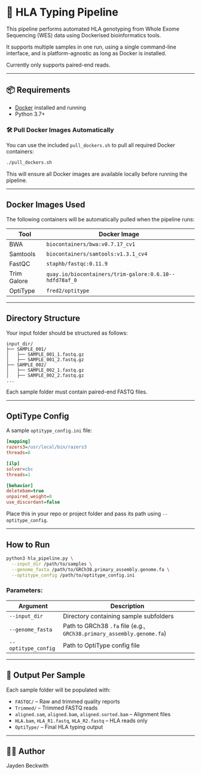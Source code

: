# 🧬 HLA Typing Pipeline

This pipeline performs automated HLA genotyping from Whole Exome Sequencing (WES) data using Dockerised bioinformatics tools.

It supports multiple samples in one run, using a single command-line interface, and is platform-agnostic as long as Docker is installed.

Currently only supports paired-end reads.

---

## 📦 Requirements

- [Docker](https://www.docker.com/products/docker-desktop) installed and running
- Python 3.7+

### 🛠️ Pull Docker Images Automatically

You can use the included `pull_dockers.sh` to pull all required Docker containers:

```bash
./pull_dockers.sh
```

This will ensure all Docker images are available locally before running the pipeline.

---

## Docker Images Used

The following containers will be automatically pulled when the pipeline runs:

| Tool          | Docker Image                                      |
|---------------|----------------------------------------------------|
| BWA           | `biocontainers/bwa:v0.7.17_cv1`                    |
| Samtools      | `biocontainers/samtools:v1.3.1_cv4`               |
| FastQC        | `staphb/fastqc:0.11.9`                            |
| Trim Galore   | `quay.io/biocontainers/trim-galore:0.6.10--hdfd78af_0` |
| OptiType      | `fred2/optitype`                                  |

---

## Directory Structure

Your input folder should be structured as follows:

```
input_dir/
├── SAMPLE_001/
│   ├── SAMPLE_001_1.fastq.gz
│   ├── SAMPLE_001_2.fastq.gz
├── SAMPLE_002/
│   ├── SAMPLE_002_1.fastq.gz
│   ├── SAMPLE_002_2.fastq.gz
...
```

Each sample folder must contain paired-end FASTQ files.

---

## OptiType Config

A sample `optitype_config.ini` file:

```ini
[mapping]
razers3=/usr/local/bin/razers3
threads=8

[ilp]
solver=cbc
threads=1

[behavior]
deletebam=true
unpaired_weight=0
use_discordant=false
```

Place this in your repo or project folder and pass its path using `--optitype_config`.

---

## How to Run

```bash
python3 hla_pipeline.py \
  --input_dir /path/to/samples \
  --genome_fasta /path/to/GRCh38.primary_assembly.genome.fa \
  --optitype_config /path/to/optitype_config.ini
```

### Parameters:
| Argument | Description |
|----------|-------------|
| `--input_dir` | Directory containing sample subfolders |
| `--genome_fasta` | Path to GRCh38 `.fa` file (e.g., `GRCh38.primary_assembly.genome.fa`) |
| `--optitype_config` | Path to OptiType config file |

---

## 🧪 Output Per Sample

Each sample folder will be populated with:

- `FASTQC/` – Raw and trimmed quality reports
- `Trimmed/` – Trimmed FASTQ reads
- `aligned.sam`, `aligned.bam`, `aligned.sorted.bam` – Alignment files
- `HLA.bam`, `HLA_R1.fastq`, `HLA_R2.fastq` – HLA reads only
- `OptiType/` – Final HLA typing output

---

## 👨‍🔬 Author
Jayden Beckwith

